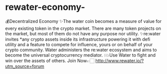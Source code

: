 # rewater-economy-
💰Decentralized Economy  ✨The water coin becomes a measure of value for every existing token in the crypto market.   There are many token projects on the market, but most of them do not have any purpose nor utility.  ✨re:water invites *any crypto assets inside its infrastructure powering it with defi utility and a feature to compete for influence, yours or on behalf of your crypto community. Water administers the re:water ecosystem and aims to become the universal cryptocurrency mediator.    💧💥Use Water to fight and win over the assets of others.  Join Now👉🏻 http://www.rewater.io/?utm_source=forum
